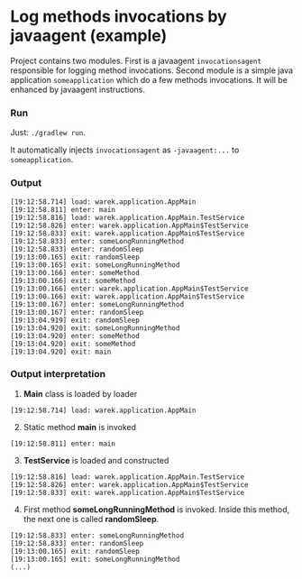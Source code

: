 # Log methods invocations by javaagent (example)

Project contains two modules. First is a javaagent `invocationsagent` responsible for logging method invocations. Second module is a simple java application `someapplication` which do a few methods invocations. It will be enhanced by javaagent instructions.

### Run

Just: `./gradlew run`. 

It automatically injects `invocationsagent` as `-javaagent:...` to `someapplication`.

### Output

```
[19:12:58.714] load: warek.application.AppMain
[19:12:58.811] enter: main
[19:12:58.816] load: warek.application.AppMain.TestService
[19:12:58.826] enter: warek.application.AppMain$TestService
[19:12:58.833] exit: warek.application.AppMain$TestService
[19:12:58.833] enter: someLongRunningMethod
[19:12:58.833] enter: randomSleep
[19:13:00.165] exit: randomSleep
[19:13:00.165] exit: someLongRunningMethod
[19:13:00.166] enter: someMethod
[19:13:00.166] exit: someMethod
[19:13:00.166] enter: warek.application.AppMain$TestService
[19:13:00.166] exit: warek.application.AppMain$TestService
[19:13:00.167] enter: someLongRunningMethod
[19:13:00.167] enter: randomSleep
[19:13:04.919] exit: randomSleep
[19:13:04.920] exit: someLongRunningMethod
[19:13:04.920] enter: someMethod
[19:13:04.920] exit: someMethod
[19:13:04.920] exit: main
```     

### Output interpretation

1. **Main** class is loaded by loader

```
[19:12:58.714] load: warek.application.AppMain
```

2. Static method **main** is invoked

```
[19:12:58.811] enter: main
```

3. **TestService** is loaded and constructed

```
[19:12:58.816] load: warek.application.AppMain.TestService
[19:12:58.826] enter: warek.application.AppMain$TestService
[19:12:58.833] exit: warek.application.AppMain$TestService
```

4. First method **someLongRunningMethod** is invoked. Inside this method, the next one is called **randomSleep**. 

```
[19:12:58.833] enter: someLongRunningMethod
[19:12:58.833] enter: randomSleep
[19:13:00.165] exit: randomSleep
[19:13:00.165] exit: someLongRunningMethod
(...)
```
